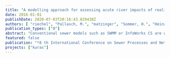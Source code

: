 ```yaml
---
title: "A modelling approach for assessing acute river impacts of realistic stormwater management strategies"
date: 2016-01-01
publishDate: 2020-07-03T20:16:43.829438Z
authors: [ "riechel", "Pallasch, M.", "matzinger", "Sommer, H.", "Heinzmann, B.", "Joswig, K.", "Pawlowsky-Reusing, E.", "rouault" ]
publication_types: ["0"]
abstract: "Conventional sewer models such as SWMM or InfoWorks CS are widely used to analyse effects of relative runoff reduction or storage capacity increase on a global scale. However, the applied tools are usually insufficient for planning precise stormwater management strategies on city quarter scale. We propose a modelling approach that combines a 1D sewer model and a river water quality model with a detailed hydrological rainfall-runoff model that includes model components for a multitude of sustainable urban drainage systems (SUDS). The modelling approach is demonstrated to evaluate realistic measure combinations developed for a city quarter in Berlin, Germany. Results show that negative river impacts of combined sewer overflows (CSO), in our case fish-critical oxygen conditions, can be completely prevented with a set of adequate measures."
featured: false
publication: "*8 th International Conference on Sewer Processes and Networks*"
projects: ["kuras"]
---
```


